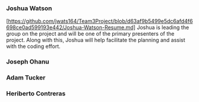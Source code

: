 ### Joshua Watson 

[https://github.com/jwats164/Team3Project/blob/d63af9b5499e5dc6afd4f6698ce0ad599193e442/Joshua-Watson-Resume.md]
Joshua is leading the group on the project and will be one of the primary presenters of the project. Along with this, Joshua will help facilitate the planning and assist with the coding effort.

### Joseph Ohanu

### Adam Tucker

### Heriberto Contreras 

